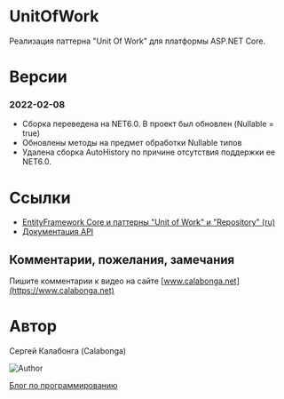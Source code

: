 
# UnitOfWork
Реализация паттерна "Unit Of Work" для платформы ASP.NET Core. 

# Версии

### 2022-02-08
* Сборка переведена на NET6.0. В проект был обновлен (Nullable = true)
* Обновлены методы на предмет обработки Nullable типов
* Удалена сборка AutoHistory по причине отсутствия поддержки ее NET6.0.

# Ссылки 

* [EntityFramework Core и паттерны "Unit of Work" и "Repository" (ru)](https://www.calabonga.net/blog/post/entityframework-unitofwork-and-repository) 
* [Документация API](https://calabonga.github.io/UnitOfWork/api/index.html)


## Комментарии, пожелания, замечания

Пишите комментарии к видео на сайте [www.calabonga.net](https://www.calabonga.net)

# Автор

Сергей Калабонга (Calabonga)

![Author](https://www.calabonga.net/images/Calabonga.gif)

[Блог по программированию](https://www.calabonga.net)
